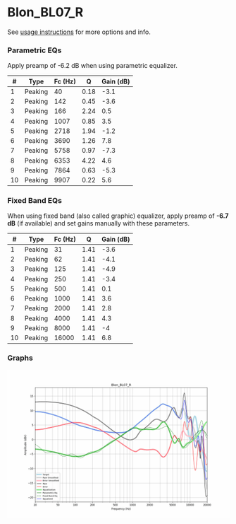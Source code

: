 # Blon_BL07_R
See [usage instructions](https://github.com/jaakkopasanen/AutoEq#usage) for more options and info.

### Parametric EQs
Apply preamp of -6.2 dB when using parametric equalizer.

|   # | Type    |   Fc (Hz) |    Q |   Gain (dB) |
|-----|---------|-----------|------|-------------|
|   1 | Peaking |        40 | 0.18 |        -3.1 |
|   2 | Peaking |       142 | 0.45 |        -3.6 |
|   3 | Peaking |       166 | 2.24 |         0.5 |
|   4 | Peaking |      1007 | 0.85 |         3.5 |
|   5 | Peaking |      2718 | 1.94 |        -1.2 |
|   6 | Peaking |      3690 | 1.26 |         7.8 |
|   7 | Peaking |      5758 | 0.97 |        -7.3 |
|   8 | Peaking |      6353 | 4.22 |         4.6 |
|   9 | Peaking |      7864 | 0.63 |        -5.3 |
|  10 | Peaking |      9907 | 0.22 |         5.6 |

### Fixed Band EQs
When using fixed band (also called graphic) equalizer, apply preamp of **-6.7 dB** (if available) and set gains manually with these parameters.

|   # | Type    |   Fc (Hz) |    Q |   Gain (dB) |
|-----|---------|-----------|------|-------------|
|   1 | Peaking |        31 | 1.41 |        -3.6 |
|   2 | Peaking |        62 | 1.41 |        -4.1 |
|   3 | Peaking |       125 | 1.41 |        -4.9 |
|   4 | Peaking |       250 | 1.41 |        -3.4 |
|   5 | Peaking |       500 | 1.41 |         0.1 |
|   6 | Peaking |      1000 | 1.41 |         3.6 |
|   7 | Peaking |      2000 | 1.41 |         2.8 |
|   8 | Peaking |      4000 | 1.41 |         4.3 |
|   9 | Peaking |      8000 | 1.41 |        -4   |
|  10 | Peaking |     16000 | 1.41 |         6.8 |

### Graphs
![](./Blon_BL07_R.png)
